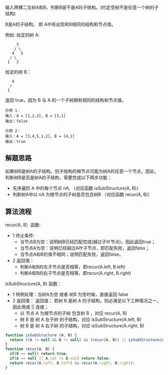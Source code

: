 输入两棵二叉树A和B，判断B是不是A的子结构。(约定空树不是任意一个树的子结构)

B是A的子结构， 即 A中有出现和B相同的结构和节点值。

例如:
给定的树 A:
```
     3
    / \
   4   5
  / \
 1   2
```

给定的树 B：
```
   4 
  /
 1
```

返回 true，因为 B 与 A 的一个子树拥有相同的结构和节点值。

```
示例 1：
输入：A = [1,2,3], B = [3,1]
输出：false
```

```
示例 2：
输入：A = [3,4,5,1,2], B = [4,1]
输出：true
```

## 解题思路
如果树B是树A的子结构，则子结构的根节点可能为树A的任意一个节点，因此，判断树B是否是树A的子结构，需要完成以下两步功能：
- 先序遍历 A 中的每个节点 nA, （对应函数 isSubStructure(A, B)）
- 判断树A中以 nA 为根节点的子树是否包含树B （对应函数 recur(A, B)）

## 算法流程
recur(A, B）函数:
- 1 终止条件:
  - 当节点B为空：说明树B已经匹配完成(越过子叶节点)，因此返回true；
  - 当节点A为空：说明已经越过A叶子节点，即匹配失败，返回falss；
  - 当节点A和B的值不相同；说明匹配失败，返回false。
- 2 返回值：
  - 判断A和B的左子节点是否相等，即recur(A.left, B.left)
  - 判断A和B的右子节点是否相等，即recur(A.right, B.right) 

isSubStructure(A, B) 函数：
- 1 特例处理：当树A为空 或者 树B 为空时候，直接返回 false
- 2 返回值： 返回值： 若树 B 是树 A 的子结构，则必满足以下三种情况之一，因此用或 || 连接；  
  -  以 节点 A 为根节点的子树 包含树 B ，对应 recur(A, B)
  -  树 B 是 树 A 左子树 的子结构，对应 isSubStructure(A.left, B)
  -  树 B 是 树 A 右子树 的子结构，对应 isSubStructure(A.right, B)

```js
function isSubStructure (A, B) {
  return ((A != null && B != null) && (recur(A, B)) || isSubStructure(A.left, B) || isSubStructure(A.right, B))
}
function recur(A, B) {
  if(B == null) return true;
  if(A == null || A.val != B.val) return false;
  return recur(A.left, B.left) && recur(A.right, B.right);
}
```
